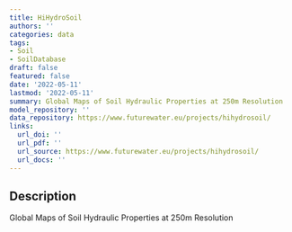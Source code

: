 ```yaml
---
title: HiHydroSoil
authors: ''
categories: data
tags:
- Soil
- SoilDatabase
draft: false
featured: false
date: '2022-05-11'
lastmod: '2022-05-11'
summary: Global Maps of Soil Hydraulic Properties at 250m Resolution
model_repository: ''
data_repository: https://www.futurewater.eu/projects/hihydrosoil/
links:
  url_doi: ''
  url_pdf: ''
  url_source: https://www.futurewater.eu/projects/hihydrosoil/
  url_docs: ''
---
```


## Description

Global Maps of Soil Hydraulic Properties at 250m Resolution

